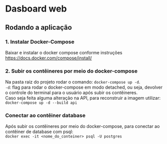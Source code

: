 # Dasboard web

## Rodando a aplicação

### 1. Instalar Docker-Compose
Baixar e instalar o docker compose conforme instruções https://docs.docker.com/compose/install/

### 2. Subir os contêineres por meio do docker-compose
Na pasta raiz do projeto rodar o comando: `docker-compose up -d`.  
`-d`: flag para rodar o docker-compose em modo detached, ou seja, devolver o controle do terminal para o usuário após subir os contêineres.  
Caso seja feita alguma alteração na API, para reconstruir a imagem utilizar:  
`docker-compose up -d --build api`

### Conectar ao contêiner database
Após subir os contêineres por meio do docker-compose, para conectar ao contêiner de database com psql:  
`docker exec -it <nome_do_conteiner> psql -U postgres`